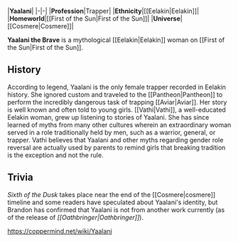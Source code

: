 |**Yaalani**|
|-|-|
|**Profession**|Trapper|
|**Ethnicity**|[[Eelakin\|Eelakin]]|
|**Homeworld**|[[First of the Sun\|First of the Sun]]|
|**Universe**|[[Cosmere\|Cosmere]]|

**Yaalani the Brave** is a mythological [[Eelakin\|Eelakin]] woman on [[First of the Sun\|First of the Sun]].

## History
According to legend, Yaalani is the only female trapper recorded in Eelakin history. She ignored custom and traveled to the [[Pantheon\|Pantheon]] to perform the incredibly dangerous task of trapping [[Aviar\|Aviar]]. Her story is well known and often told to young girls.
[[Vathi\|Vathi]], a well-educated Eelakin woman, grew up listening to stories of Yaalani. She has since learned of myths from many other cultures wherein an extraordinary woman served in a role traditionally held by men, such as a warrior, general, or trapper. Vathi believes that Yaalani and other myths regarding gender role reversal are actually used by parents to remind girls that breaking tradition is the exception and not the rule.

## Trivia
*Sixth of the Dusk* takes place near the end of the [[Cosmere\|cosmere]] timeline and some readers have speculated about Yaalani's identity, but Brandon has confirmed that Yaalani is not from another work currently (as of the release of *[[Oathbringer\|Oathbringer]]*).


https://coppermind.net/wiki/Yaalani